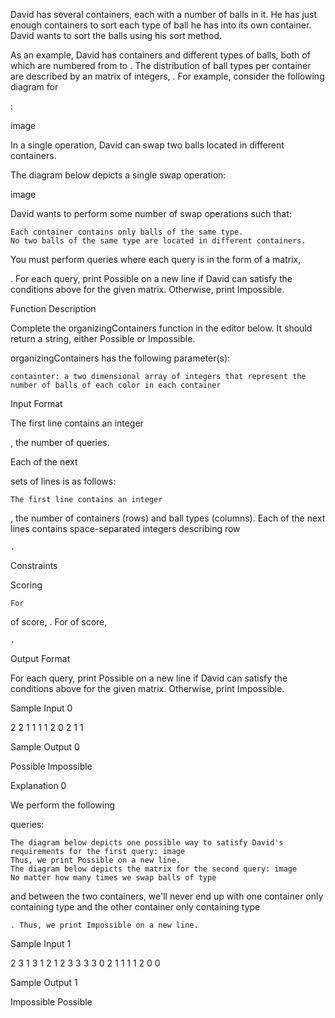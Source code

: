 David has several containers, each with a number of balls in it. He has just enough containers to sort each type of ball he has into its own container. David wants to sort the balls using his sort method.

As an example, David has
containers and different types of balls, both of which are numbered from to . The distribution of ball types per container are described by an matrix of integers, . For example, consider the following diagram for

:

image

In a single operation, David can swap two balls located in different containers.

The diagram below depicts a single swap operation:

image

David wants to perform some number of swap operations such that:

    Each container contains only balls of the same type.
    No two balls of the same type are located in different containers.

You must perform
queries where each query is in the form of a matrix,

. For each query, print Possible on a new line if David can satisfy the conditions above for the given matrix. Otherwise, print Impossible.

Function Description

Complete the organizingContainers function in the editor below. It should return a string, either Possible or Impossible.

organizingContainers has the following parameter(s):

    containter: a two dimensional array of integers that represent the number of balls of each color in each container

Input Format

The first line contains an integer

, the number of queries.

Each of the next

sets of lines is as follows:

    The first line contains an integer

, the number of containers (rows) and ball types (columns).
Each of the next
lines contains space-separated integers describing row

    .

Constraints

Scoring

    For

of score,
.
For
of score,

    .

Output Format

For each query, print Possible on a new line if David can satisfy the conditions above for the given matrix. Otherwise, print Impossible.

Sample Input 0

2
2
1 1
1 1
2
0 2
1 1

Sample Output 0

Possible
Impossible

Explanation 0

We perform the following

queries:

    The diagram below depicts one possible way to satisfy David's requirements for the first query: image
    Thus, we print Possible on a new line.
    The diagram below depicts the matrix for the second query: image
    No matter how many times we swap balls of type

and between the two containers, we'll never end up with one container only containing type and the other container only containing type

    . Thus, we print Impossible on a new line.

Sample Input 1

2
3
1 3 1
2 1 2
3 3 3
3
0 2 1
1 1 1
2 0 0

Sample Output 1

Impossible
Possible
